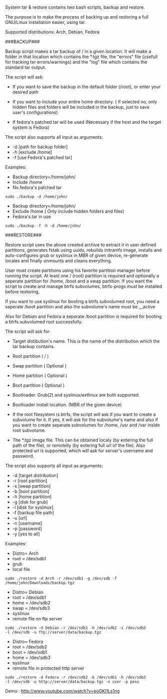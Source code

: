 System tar & restore contains two bash scripts, backup and restore.

The purpose is to make the process of backing up and restoring a full GNU/Linux installation easier, 
using tar.

Supported distributions: Arch, Debian, Fedora

###BACKUP###

Backup script makes a tar backup of / in a given location. It will make a folder in that location which 
contains the *.tgz file, the "errors" file (usefull for tracking tar errors/warnings) and the "log" file which contains the standard tar output.

The script will ask:

- If you want to save the backup in the default folder (/root), or enter your desired path

- If you want to include your entire home directory. ( If selected no, only hidden files and folders 
   will be included in the backup, just to save user's configurations)

- If fedora's patched tar will be used  (Necessary if the host and the target system is Fedora)


The script also supports all input as arguments:

- -d  [path for backup folder]
- -h  [exclude /home]
- -f   [use Fedora's patched tar]

Examples:

- Backup directory=/home/john/
- Include /home
- No fedora's patched tar

<code>sudo ./backup -d /home/john/</code>

- Backup directory=/home/john/
- Exclude /home ( Only include hidden folders and files)
- Fedora's tar in use

<code>sudo ./backup -f -h -d /home/john/</code>


###RESTORE###

Restore script uses the above created archive to extract it in user defined partitions, generates fstab using uuids,
rebuilds initramfs image, installs and auto-configures grub or syslinux in MBR of given device,
re-generate locales and finally unmounts and cleans everything.

User must create partitions using his favorite partition manager before running the script.
At least one / (root) partition is required and optionally a seperate partition for /home, /boot and a swap partition.
If you want the script to create and manage btrfs subvolumes, btrfs-progs must be installed before restoring.

If you want to use syslinux for booting a btrfs subvolumed root, you need 
a seperate /boot partition and also the subvolume's name must be __active

Also for Debian and Fedora a seperate /boot partition is required for booting a btrfs subvolumed root successfully.


The script will ask for:

- Target distibution's name. This is the name of the distribution which the tar backup contains.

- Root partition ( / )

- Swap partition ( Optional )

- Home partition ( Optional )

- Boot partition   ( Optional )

- Bootloader. Grub(2) and syslinux/extlinux are both supported.

- Bootloader install location. (MBR of the given device)

- If the root filesystem is btrfs, the script will ask if you want to create a subvolume for it.
   If yes, it will ask for the subvolume's name and also if you want to create seperate
   subvolumes for /home, /usr and /var inside root subvolume.

- The *.tgz image file. This can be obtained localy (by entering the full path of the file), or remotelly (by entering full url of the file).
   Also protected url is supported, which will ask for server's username and password.


The script also supports all input as arguments:

- -d      [target distribution]
-  -r      [root partition]
-  -s     [swap partition]
-  -b     [boot partition]
-  -h     [home partition]
-  -g     [disk for grub]
-  -l      [disk for syslinux]
-  -f      [backup file path]
-  -u     [url]
-  -n     [username]
-  -p     [password]
-  -y     [yes to all]


Examples:

- Distro= Arch
- root = /dev/sdb1
- grub  
- local file

<code>sudo ./restore -d Arch -r /dev/sdb1 -g /dev/sdb -f /home/john/Downloads/backup.tgz</code>

- Distro= Debian
- root = /dev/sdb1
- home = /dev/sdb2
- swap = /dev/sdb3
- syslinux 
- remote file on ftp server

<code>sudo ./restore -d Debian -r /dev/sdb1 -h /dev/sdb2 -s /dev/sdb3 -l /dev/sdb -u ftp://server/data/backup.tgz</code>

- Distro= Fedora
- root = /dev/sdb2
- boot = /dev/sdb1
- home = /dev/sdb3
- syslinux 
- remote file in protected http server

<code>sudo ./restore -d Fedora -r /dev/sdb2 -b /dev/sdb1 -h /dev/sdb3 -l /dev/sdb -u http://server/data/backup.tgz -n user -p pass</code>


Demo : http://www.youtube.com/watch?v=eoGKI1Ls1ng